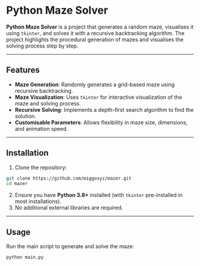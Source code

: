 # Python Maze Solver

**Python Maze Solver** is a project that generates a random maze, visualises it using `tkinter`, and solves it with a recursive backtracking algorithm. The project highlights the procedural generation of mazes and visualises the solving process step by step.

---

## Features

- **Maze Generation**: Randomly generates a grid-based maze using recursive backtracking.
- **Maze Visualization**: Uses `tkinter` for interactive visualization of the maze and solving process.
- **Recursive Solving**: Implements a depth-first search algorithm to find the solution.
- **Customisable Parameters**: Allows flexibility in maze size, dimensions, and animation speed.

---

## Installation

1. Clone the repository:

```bash
git clone https://github.com/miggoxyz/mazer.git
cd mazer
```

2. Ensure you have **Python 3.8+** installed (with `tkinter` pre-installed in most installations).
3. No additional external libraries are required.

---

## Usage

Run the main script to generate and solve the maze:

```bash
python main.py
```
